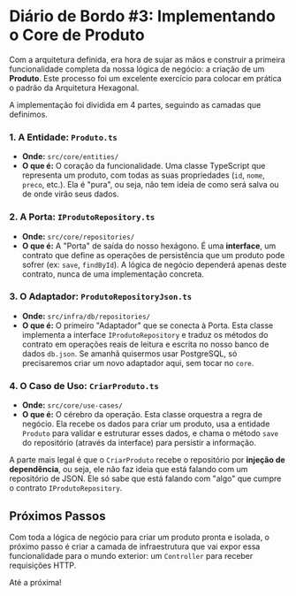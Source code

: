 # Diário de Bordo #3: Implementando o Core de Produto

Com a arquitetura definida, era hora de sujar as mãos e construir a primeira funcionalidade completa da nossa lógica de negócio: a criação de um **Produto**. Este processo foi um excelente exercício para colocar em prática o padrão da Arquitetura Hexagonal.

A implementação foi dividida em 4 partes, seguindo as camadas que definimos.

### 1. A Entidade: `Produto.ts`

- **Onde:** `src/core/entities/`
- **O que é:** O coração da funcionalidade. Uma classe TypeScript que representa um produto, com todas as suas propriedades (`id`, `nome`, `preco`, etc.). Ela é "pura", ou seja, não tem ideia de como será salva ou de onde virão seus dados.

### 2. A Porta: `IProdutoRepository.ts`

- **Onde:** `src/core/repositories/`
- **O que é:** A "Porta" de saída do nosso hexágono. É uma **interface**, um contrato que define as operações de persistência que um produto pode sofrer (ex: `save`, `findById`). A lógica de negócio dependerá apenas deste contrato, nunca de uma implementação concreta.

### 3. O Adaptador: `ProdutoRepositoryJson.ts`

- **Onde:** `src/infra/db/repositories/`
- **O que é:** O primeiro "Adaptador" que se conecta à Porta. Esta classe implementa a interface `IProdutoRepository` e traduz os métodos do contrato em operações reais de leitura e escrita no nosso banco de dados `db.json`. Se amanhã quisermos usar PostgreSQL, só precisaremos criar um novo adaptador aqui, sem tocar no `core`.

### 4. O Caso de Uso: `CriarProduto.ts`

- **Onde:** `src/core/use-cases/`
- **O que é:** O cérebro da operação. Esta classe orquestra a regra de negócio. Ela recebe os dados para criar um produto, usa a entidade `Produto` para validar e estruturar esses dados, e chama o método `save` do repositório (através da interface) para persistir a informação.

A parte mais legal é que o `CriarProduto` recebe o repositório por **injeção de dependência**, ou seja, ele não faz ideia que está falando com um repositório de JSON. Ele só sabe que está falando com "algo" que cumpre o contrato `IProdutoRepository`.

## Próximos Passos

Com toda a lógica de negócio para criar um produto pronta e isolada, o próximo passo é criar a camada de infraestrutura que vai expor essa funcionalidade para o mundo exterior: um `Controller` para receber requisições HTTP.

Até a próxima!